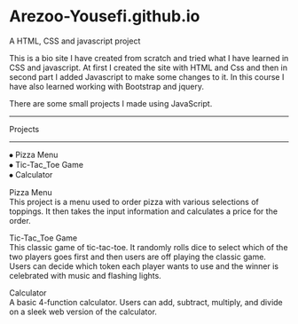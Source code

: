 # Arezoo-Yousefi.github.io
A HTML, CSS and javascript project

This is a bio site I have created from scratch and tried what I have learned in CSS and javascript.
At first I created the site with HTML and Css and then in second part I added Javascript to make some changes to it.
In this course I have also learned working with Bootstrap and jquery.

There are some small projects I made using JavaScript.<br>
<hr>
Projects<br><hr>

⦁	Pizza Menu<br>
⦁	Tic-Tac_Toe Game<br>
⦁	Calculator<br>


Pizza Menu<br>
This project is a menu used to order pizza with various selections of toppings. It then takes the input information and calculates a price for the order.

Tic-Tac_Toe Game<br>
This classic game of tic-tac-toe. It randomly rolls dice to select which of the two players goes first and then users are off playing the classic game. Users can decide which token each player wants to use and the winner is celebrated with music and flashing lights. 

Calculator<br>
A basic 4-function calculator. Users can add, subtract, multiply, and divide on a sleek web version of the calculator.

